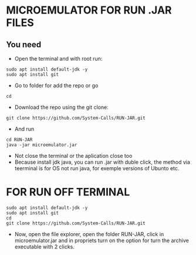 # MICROEMULATOR FOR RUN .JAR FILES

## You need
+ Open the terminal and with root run: 
```
sudo apt install default-jdk -y
sudo apt install git
```
+ Go to folder for add the repo or go 
```
cd
```
+ Download the repo using the git clone:

```
git clone https://github.com/System-Calls/RUN-JAR.git
``` 
+ And run 
```
cd RUN-JAR
java -jar microemulator.jar
```
+ Not close the terminal or the aplication close too
+ Because install jdk java, you can run .jar with duble click, the method via teerminal is for OS not run java, for exemple versions of Ubunto etc.

# FOR RUN OFF TERMINAL

```
sudo apt install default-jdk -y
sudo apt install git
cd
git clone https://github.com/System-Calls/RUN-JAR.git
```
+ Now, open the file explorer, open the folder RUN-JAR, click in microemulator.jar and in propriets turn on the option for turn the archive executable with 2 clicks.
